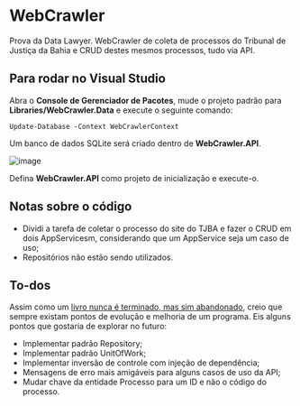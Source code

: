 # WebCrawler
Prova da Data Lawyer. WebCrawler de coleta de processos do Tribunal de Justiça da Bahia e CRUD destes mesmos processos, tudo via API.

## Para rodar no Visual Studio

Abra o **Console de Gerenciador de Pacotes**, mude o projeto padrão para **Libraries/WebCrawler.Data** e execute o seguinte comando:

``
Update-Database -Context WebCrawlerContext
``

Um banco de dados SQLite será criado dentro de **WebCrawler.API**.

![image](https://user-images.githubusercontent.com/29510126/234105444-d9ee0a27-f038-4ef0-b2e2-9d68d4c73cc1.png)

Defina **WebCrawler.API** como projeto de inicialização e execute-o. 

## Notas sobre o código

- Dividi a tarefa de coletar o processo do site do TJBA e fazer o CRUD em dois AppServicesm, considerando que um AppService seja um caso de uso;
- Repositórios não estão sendo utilizados.

## To-dos

Assim como um [livro nunca é terminado, mas sim abandonado](https://www.goodreads.com/quotes/192509-a-book-is-never-finished-it-s-abandoned), creio que sempre existam pontos de evolução e melhoria de um programa. Eis alguns pontos que gostaria de explorar no futuro:

- Implementar padrão Repository;
- Implementar padrão UnitOfWork;
- Implementar inversão de controle com injeção de dependência;
- Mensagens de erro mais amigáveis para alguns casos de uso da API;
- Mudar chave da entidade Processo para um ID e não o código do processo.
